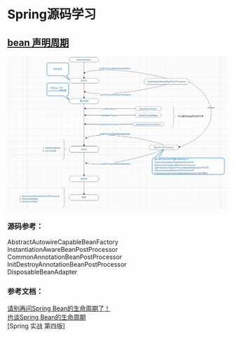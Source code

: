 # Spring源码学习
## [bean 声明周期](bean-life/src/main/java/com/rabbin/beanlife)
![](bean-life/doc/bean生命周期.png)

### 源码参考：  
AbstractAutowireCapableBeanFactory  
InstantiationAwareBeanPostProcessor  
CommonAnnotationBeanPostProcessor  
InitDestroyAnnotationBeanPostProcessor  
DisposableBeanAdapter  
### 参考文档：  
[请别再问Spring Bean的生命周期了！](https://www.jianshu.com/p/1dec08d290c1)  
[ 也谈Spring Bean的生命周期 ](https://www.iteye.com/blog/sexycoding-1046775)  
[Spring 实战 第四版]
